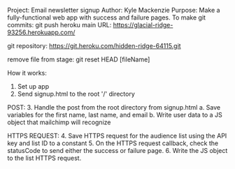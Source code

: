Project: Email newsletter signup
Author: Kyle Mackenzie
Purpose: Make a fully-functional web app with success and failure pages.
To make git commits: git push heroku main
URL: https://glacial-ridge-93256.herokuapp.com/

git repository: https://git.heroku.com/hidden-ridge-64115.git   

remove file from stage:
git reset HEAD [fileName]

How it works:
1. Set up app
2. Send signup.html to the root '/' directory

POST:
3. Handle the post from the root directory from signup.html
    a. Save variables for the first name, last name, and email
    b. Write user data to a JS object that mailchimp will recognize
    
HTTPS REQUEST:
4. Save HTTPS request for the audience list using the API key and list ID to a constant
5. On the HTTPS request callback, check the statusCode to send either the success or failure page.
6. Write the JS object to the list HTTPS request.